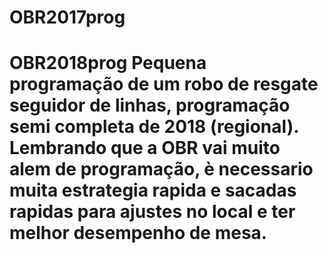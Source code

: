 # OBR2017prog
# OBR2018prog Pequena programação de um robo de resgate seguidor de linhas, programação semi completa de 2018 (regional). Lembrando que a OBR vai muito alem de programação, è necessario muita estrategia rapida e sacadas rapidas para ajustes no local e ter melhor desempenho de mesa. 
